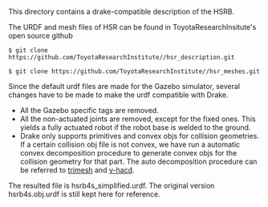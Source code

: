 This directory contains a drake-compatible description of the HSRB.

The URDF and mesh files of HSR can be found in ToyotaResearchInsitute's open source github

    $ git clone https://github.com/ToyotaResearchInstitute//hsr_description.git

    $ git clone https://github.com/ToyotaResearchInstitute//hsr_meshes.git


 Since the default urdf files are made for the Gazebo simulator, several changes have
 to be made to make the urdf compatible with Drake.
 - All the Gazebo specific tags are removed.
 - All the non-actuated joints are removed, except for the fixed ones. This yields
    a fully actuated robot if the robot base is welded to the ground.
 - Drake only supports primitives and convex objs for collision geometries. If a
    certain collision obj file is not convex, we have run a automatic convex
    decomposition procedure to generate convex objs for the collision geometry
    for that part. The auto decomposition procedure can be referred to [trimesh](https://github.com/mikedh/trimesh)
    and [v-hacd](https://github.com/kmammou/v-hacd).

The resulted file is hsrb4s_simplified.urdf. The original version hsrb4s.obj.urdf is still kept here for reference.